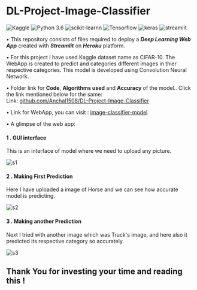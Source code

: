 # DL-Project-Image-Classifier
 
![Kaggle](https://img.shields.io/badge/Dataset-Kaggle-blue.svg) ![Python 3.6](https://img.shields.io/badge/Python-3.6-brightgreen.svg) 
![scikit-learnn](https://img.shields.io/badge/Library-Scikit_Learn-orange.svg) ![Tensorflow](https://img.shields.io/badge/tensorflow-2.5.0-yellowgreen) 
![keras](https://img.shields.io/badge/Keras-2.4.3-red) ![streamlit](https://img.shields.io/badge/streamlit-0.81.0-lightgrey)


• This repository consists of files required to deploy a ___Deep Learning Web App___ created with ___Streamlit___ on ___Heroku___ platform.

• For this project I have used Kaggle dataset name as CIFAR-10. The WebApp is created to predict and categories different images in thier respective categories. This model is developed using Convolution Neural Network.

• Folder link for __Code__, __Algorithms used__ and __Accuracy__ of the model.. Click the link mentioned below for the same:<br />
Link:  [github.com/Anchal1508/DL-Project-Image-Classifier](https://github.com/Anchal1508/DL-Project-Image-Classifier)

• Link for WebApp, you can visit : [image-classifier-model](https://image-classifier-model.herokuapp.com/)

• A glimpse of the web app:

#### 1 . GUI interface 
This is an interface of model where we need to upload any picture.

![s1](https://user-images.githubusercontent.com/78099217/119924248-daae8b80-bf90-11eb-9571-1fa183c2756a.jpg)


#### 2 . Making First Prediction
Here I have uploaded a image of Horse and we can see how accurate model is predicting.

![s2](https://user-images.githubusercontent.com/78099217/119924282-ea2dd480-bf90-11eb-981a-b27d03595b69.jpg)


#### 3 . Making another Prediction
Next I tried with another image which was Truck's image, and here also it predicted its respective category so accurately. 

![s3](https://user-images.githubusercontent.com/78099217/119924316-fade4a80-bf90-11eb-8122-c39d14436cf6.jpg)

## Thank You for investing your time and reading this !

